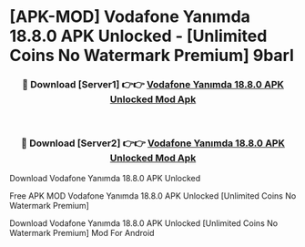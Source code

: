 # [APK-MOD] Vodafone Yanımda 18.8.0 APK Unlocked - [Unlimited Coins No Watermark Premium] 9barl



<div align="center">
<h3>🔴 Download [Server1] 👉👉 <a href="https://momento.my/?title=Vodafone_Yanımda_18.8.0_APK_Unlocked">Vodafone Yanımda 18.8.0 APK Unlocked Mod Apk</a></h3><br>

<h3>🔴 Download [Server2] 👉👉 <a href="https://momento.my/?title=Vodafone_Yanımda_18.8.0_APK_Unlocked">Vodafone Yanımda 18.8.0 APK Unlocked Mod Apk</a></h3>
</div>



Download Vodafone Yanımda 18.8.0 APK Unlocked 

Free APK MOD Vodafone Yanımda 18.8.0 APK Unlocked [Unlimited Coins No Watermark Premium]

Download Vodafone Yanımda 18.8.0 APK Unlocked [Unlimited Coins No Watermark Premium] Mod For Android
